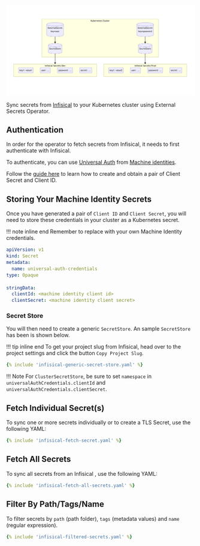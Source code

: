 ![Infisical k8s Diagram](../pictures/external-secrets-operator.png)

Sync secrets from [Infisical](https://www.infisical.com) to your Kubernetes cluster using External Secrets Operator.

## Authentication
In order for the operator to fetch secrets from Infisical, it needs to first authenticate with Infisical.

To authenticate, you can use [Universal Auth](https://infisical.com/docs/documentation/platform/identities/universal-auth) from [Machine identities](https://infisical.com/docs/documentation/platform/identities/machine-identities).

Follow the [guide here](https://infisical.com/docs/documentation/platform/identities/universal-auth) to learn how to create and obtain a pair of Client Secret and Client ID.

## Storing Your Machine Identity Secrets

Once you have generated a pair of `Client ID` and `Client Secret`, you will need to store these credentials in your cluster as a Kubernetes secret.

!!! note inline end
    Remember to replace with your own Machine Identity credentials.

```yaml
apiVersion: v1
kind: Secret
metadata:
  name: universal-auth-credentials
type: Opaque

stringData:
  clientId: <machine identity client id>
  clientSecret: <machine identity client secret>
```

### Secret Store

You will then need to create a generic `SecretStore`. An sample `SecretStore` has been is shown below.

!!! tip inline end
    To get your project slug from Infisical, head over to the project settings and click the button `Copy Project Slug`.

```yaml
{% include 'infisical-generic-secret-store.yaml' %}
```

!!! Note
    For `ClusterSecretStore`, be sure to set `namespace` in `universalAuthCredentials.clientId` and `universalAuthCredentials.clientSecret`.

## Fetch Individual Secret(s)

To sync one or more secrets individually or to create a TLS Secret, use the following YAML:

```yaml
{% include 'infisical-fetch-secret.yaml' %}
```

## Fetch All Secrets

To sync all secrets from an Infisical , use the following YAML:

``` yaml
{% include 'infisical-fetch-all-secrets.yaml' %}
```

## Filter By Path/Tags/Name

To filter secrets by `path` (path folder), `tags` (metadata values) and `name` (regular expression).

``` yaml
{% include 'infisical-filtered-secrets.yaml' %}
```

